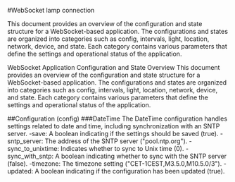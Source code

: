 #WebSocket lamp connection

This document provides an overview of the configuration and state structure for a WebSocket-based application. The configurations and states are organized into categories such as config, intervals, light, location, network, device, and state. Each category contains various parameters that define the settings and operational status of the application.


WebSocket Application Configuration and State Overview
This document provides an overview of the configuration and state structure for a WebSocket-based application. The configurations and states are organized into categories such as config, intervals, light, location, network, device, and state. Each category contains various parameters that define the settings and operational status of the application.

##Configuration (config)
###DateTime
The DateTime configuration handles settings related to date and time, including synchronization with an SNTP server.
-save: A boolean indicating if the settings should be saved (true).
-sntp_server: The address of the SNTP server ("pool.ntp.org").
-sync_to_unixtime: Indicates whether to sync to Unix time (0).
-sync_with_sntp: A boolean indicating whether to sync with the SNTP server (false).
-timezone: The timezone setting ("CET-1CEST,M3.5.0,M10.5.0/3").
-updated: A boolean indicating if the configuration has been updated (true).


